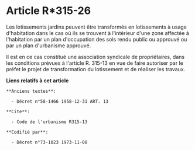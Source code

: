 # Article R*315-26

Les lotissements jardins peuvent être transformés en lotissements à usage d'habitation dans le cas où ils se trouvent à
l'intérieur d'une zone affectée à l'habitation par un plan d'occupation des sols rendu public ou approuvé ou par un plan
d'urbanisme approuvé.

Il est en ce cas constitué une association syndicale de propriétaires, dans les conditions prévues à l'article R. 315-13 en
vue de faire autoriser par le préfet le projet de transformation du lotissement et de réaliser les travaux.

**Liens relatifs à cet article**

	**Anciens textes**:

	  - Décret n°58-1466 1958-12-31 ART. 13

	**Cite**:

	  - Code de l'urbanisme R315-13

	**Codifié par**:

	  - Décret n°73-1023 1973-11-08
